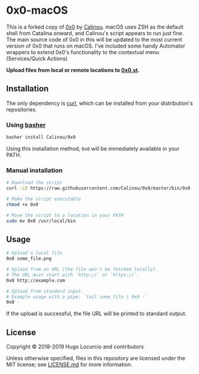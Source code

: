 # 0x0-macOS
This is a forked copy of [0x0](https://github.com/Calinou/0x0/) by [Calinou](https://github.com/Calinou/). 
macOS uses ZSH as the default shell from Catalina onward, and Calinou's script appears to run just fine. 
The main source code of 0x0 in this will be updated to the most current version of 0x0 that runs on macOS.
I've included some handy Automator wrappers to extend 0x0's functionality to the contextual menu (Services/Quick Actions)

**Upload files from local or remote locations to [0x0.st](https://0x0.st/).**

## Installation

The only dependency is [curl](https://curl.haxx.se/), which can be installed
from your distribution's repositories.

### Using [basher](https://github.com/basherpm/basher)

```bash
basher install Calinou/0x0
```

Using this installation method, `0x0` will be immediately available in your PATH.

### Manual installation

```bash
# Download the script
curl -LO https://raw.githubusercontent.com/Calinou/0x0/master/bin/0x0

# Make the script executable
chmod +x 0x0

# Move the script to a location in your PATH
sudo mv 0x0 /usr/local/bin
```

## Usage

```bash
# Upload a local file
0x0 some_file.png

# Upload from an URL (the file won't be fetched locally).
# The URL must start with `http://` or `https://`.
0x0 http://example.com

# Upload from standard input.
# Example usage with a pipe: `tail some_file | 0x0 -`
0x0 -
```

If the upload is successful, the file URL will be printed to standard output.

## License

Copyright © 2018-2019 Hugo Locurcio and contributors

Unless otherwise specified, files in this repository are licensed under
the MIT license; see [LICENSE.md](LICENSE.md) for more information.
